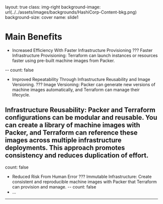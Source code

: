layout: true
class: img-right
background-image: url(../../assets/images/backgrounds/HashiCorp-Content-bkg.png)
background-size: cover
name: slide1

# Main Benefits

- Increased Efficiency With Faster Infrastructure Provisioning
???
Faster Infrastructure Provisioning: Terraform can launch instances or resources faster using pre-built machine images from Packer.

--
count: false
- Improved Repeatability Through Infrastructure Reusability and Image Versioning.
???
Image Versioning: Packer can generate new versions of machine images automatically, and Terraform can manage their lifecycle.

Infrastructure Reusability: Packer and Terraform configurations can be modular and reusable. You can create a library of machine images with Packer, and Terraform can reference these images across multiple infrastructure deployments. This approach promotes consistency and reduces duplication of effort.
--
count: false
- Reduced Risk From Human Error
???
Immutable Infrastructure: Create consistent and reproducible machine images with Packer that Terraform can provision and manage.
--
count: false
- ...

---
